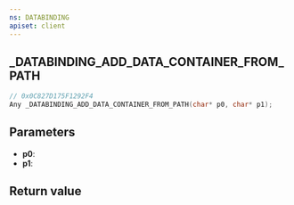 ```yaml
---
ns: DATABINDING
apiset: client
---
```

## _DATABINDING_ADD_DATA_CONTAINER_FROM_PATH

```c
// 0x0C827D175F1292F4
Any _DATABINDING_ADD_DATA_CONTAINER_FROM_PATH(char* p0, char* p1);
```


## Parameters
* **p0**:
* **p1**:

## Return value